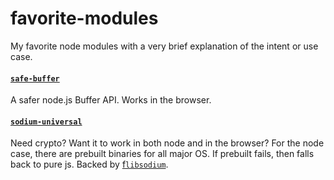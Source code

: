 # favorite-modules

My favorite node modules with a very brief explanation of the intent or use case.

#### [`safe-buffer`](https://github.com/feross/safe-buffer)

A safer node.js Buffer API. Works in the browser.

#### [`sodium-universal`](https://github.com/sodium-friends/sodium-universal)

Need crypto? Want it to work in both node and in the browser? For the node case, there are prebuilt binaries for all major OS. If prebuilt fails, then falls back to pure js. Backed by [f`libsodium`](https://github.com/jedisct1/libsodium).

